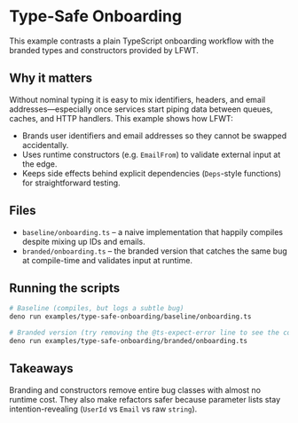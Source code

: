# Type-Safe Onboarding

This example contrasts a plain TypeScript onboarding workflow with the branded types and
constructors provided by LFWT.

## Why it matters

Without nominal typing it is easy to mix identifiers, headers, and email addresses—especially once
services start piping data between queues, caches, and HTTP handlers. This example shows how LFWT:

- Brands user identifiers and email addresses so they cannot be swapped accidentally.
- Uses runtime constructors (e.g. `EmailFrom`) to validate external input at the edge.
- Keeps side effects behind explicit dependencies (`Deps`-style functions) for straightforward
  testing.

## Files

- `baseline/onboarding.ts` – a naive implementation that happily compiles despite mixing up IDs and
  emails.
- `branded/onboarding.ts` – the branded version that catches the same bug at compile-time and
  validates input at runtime.

## Running the scripts

```bash
# Baseline (compiles, but logs a subtle bug)
deno run examples/type-safe-onboarding/baseline/onboarding.ts

# Branded version (try removing the @ts-expect-error line to see the compiler failure)
deno run examples/type-safe-onboarding/branded/onboarding.ts
```

## Takeaways

Branding and constructors remove entire bug classes with almost no runtime cost. They also make
refactors safer because parameter lists stay intention-revealing (`UserId` vs `Email` vs raw
`string`).
